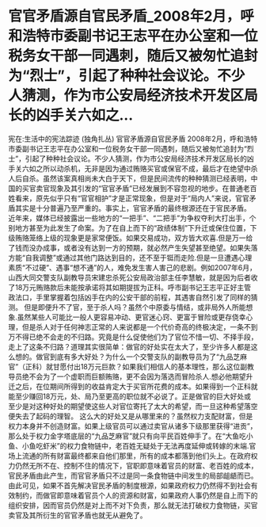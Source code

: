 # 官官矛盾源自官民矛盾_2008年2月，呼和浩特市委副书记王志平在办公室和一位税务女干部一同遇刺，随后又被匆忙追封为“烈士”，引起了种种社会议论。不少人猜测，作为市公安局经济技术开发区局长的凶手关六如之...

宪在:生活中的宪法踪迹 (独角扎丛)
官官矛盾源自官民矛盾
2008年2月，呼和浩特市委副书记王志平在办公室和一位税务女干部一同遇刺，随后又被匆忙追封为“烈士”，引起了种种社会议论。不少人猜测，作为市公安局经济技术开发区局长的凶手关六如之所以动杀机，无非是因为通过贿赂买官或保官不成，最后才在绝望中杀人后自杀。虽然该案真相尚未大白于天下，但是民间流传的种种猜测已经表明，中国的买官卖官现象及其引发的“官官矛盾”已经发展到不容忽视的地步。在普通老百姓看来，原先似乎只有“官官相护”才是正常现象，但是对于“局内人”来说，官官矛盾其实是十分普遍乃至严重的。事实上，官官矛盾的最终根源还在于官民矛盾。
近年来，媒体已经披露出一些地方的“一把手”、“二把手”为争权夺利大打出手，个别地方甚至为此发生了命案。为了在自上而下的“政绩体制”下升迁或保住位置，下级贿赂笼络上级的现象更是家常便饭。如果交易成功，双方皆大欢喜.但是万一给了钱而没办成事，或者没有达到一方的预期，就必然产生失望甚至绝望。如果失落方能“自我调整”或通过其他门路达到目的，还不至于铤而走险.但是一旦遭遇心理素质“不过硬”、遇事“想不通”的人，难免发生害人害己的悲剧。例如2007年6月，山西大同交警支队副教导员宋建忠杀死公安局政治部主任李慧敏，就是因为后者收了18万元贿赂款后未能按承诺将其如期提拔为正科。呼市副书记王志平正好主管政法口，手里掌握着包括凶手在内的公安干部的前程，其遇害自然引发了同样的猜测。
但是即便升不了官，至于杀人吗？虽然个中原委与情结，或非局外人所能想象.虽然某些人可能比一般人更容易冲动、更官迷心窍、更富于冒险或更存侥幸心理，但是杀人对于任何神志正常的人来说都是一个代价奇高的终极决定，一条不到万不得已绝不会走的不归路。究竟是什么促使他们为了官位不惜一切、不择手段，走上了这条不归路？道理其实很简单：做官的好处实在太大了，至少许多人都是这么想的。做官到底有多大好处？为什么一个交警支队的副教导员为了“九品芝麻官”（正科）就甘愿付出18万元巨款？如果我们相信人的基本理性，那么这位副教导员绝不会为了一个虚职而巨额贿赂，更不会因为落选而冒险杀人.想必他期望升迁之后，在位期间所得到的收益肯定大于买官所花费的成本。如果得到一个正科就能至少赚回18万元，处、局乃至更高的职位就不必说了。正是做官的巨大好处或至少是对这种好处的期望使这些人对官位寄托了太大的希望，而一旦这种希望落空便失去了起码的理智。
这么大的好处又是从哪里来的？虽然权力支配财富，但是权力本身并不创造财富。如果上级官员可以通过卖官从诸多下级那里获得“进贡”，那么处于权力金字塔底层的“九品芝麻官”就只有向平民百姓伸手了。在“大鱼吃小鱼、小鱼吃虾米”的权力食物链中，老百姓无疑处于无法再度延伸或转嫁的末端.官场上流通的所有财富最终都来自他们那里，所有的成本都落到他们头上。在政府权力仍然无所不在、控制不住的情况下，官职即意味着官员的财富、老百姓的成本，官民矛盾由此产生，而官官矛盾只不过是同一条食物链中间发生的局部龃龉而已。
由此可见，如果不首先解决官民矛盾的制度根源，如果政府权力仍然得不到社会有效制约，而做官即意味着官员个人的资源和财富，如果政府人事仍然是自上而下的组织安排，因而官员仍然是对上而不对下负责，那么就无法打破权力食物链，买官卖官及其所衍生的官官矛盾也就无从避免了。